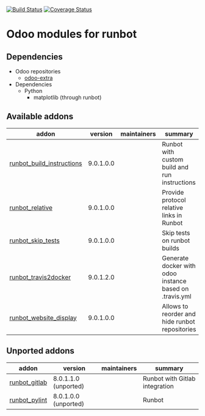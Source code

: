 [![Build Status](https://travis-ci.org/OCA/runbot-addons.svg?branch=9.0)](https://travis-ci.org/OCA/runbot-addons)
[![Coverage Status](https://coveralls.io/repos/OCA/runbot-addons/badge.svg?branch=9.0&service=github)](https://coveralls.io/github/OCA/runbot-addons?branch=9.0)

Odoo modules for runbot
========================

Dependencies
------------
* Odoo repositories
     * [odoo-extra](https://github.com/odoo/odoo-extra)
* Dependencies
     * Python
         * matplotlib (through runbot)

[//]: # (addons)

Available addons
----------------
addon | version | maintainers | summary
--- | --- | --- | ---
[runbot_build_instructions](runbot_build_instructions/) | 9.0.1.0.0 |  | Runbot with custom build and run instructions
[runbot_relative](runbot_relative/) | 9.0.1.0.0 |  | Provide protocol relative links in Runbot
[runbot_skip_tests](runbot_skip_tests/) | 9.0.1.0.0 |  | Skip tests on runbot builds
[runbot_travis2docker](runbot_travis2docker/) | 9.0.1.2.0 |  | Generate docker with odoo instance based on .travis.yml
[runbot_website_display](runbot_website_display/) | 9.0.1.0.0 |  | Allows to reorder and hide runbot repositories


Unported addons
---------------
addon | version | maintainers | summary
--- | --- | --- | ---
[runbot_gitlab](runbot_gitlab/) | 8.0.1.1.0 (unported) |  | Runbot with Gitlab integration
[runbot_pylint](runbot_pylint/) | 8.0.1.0.0 (unported) |  | Runbot

[//]: # (end addons)
